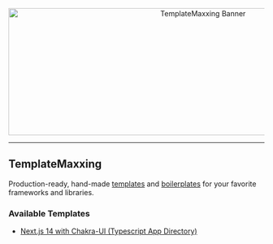 <p align="center">
  <img src="https://i.imgur.com/RXAvhRC.png" alt="TemplateMaxxing Banner" height="250" width="750" loading="lazy" />
</p>

---

## TemplateMaxxing
Production-ready, hand-made [templates](https://github.com/templatemaxxing) and [boilerplates](https://github.com/templatemaxxing) for your favorite frameworks and libraries.

### Available Templates

- [Next.js 14 with Chakra-UI (Typescript App Directory)](https://github.com/templatemaxxing/nextjs-typescript-app-chakraui)
